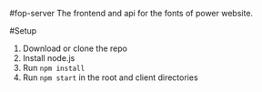 #fop-server
The frontend and api for the fonts of power website.

#Setup
1. Download or clone the repo
2. Install node.js
3. Run `npm install`
4. Run `npm start` in the root and client directories
